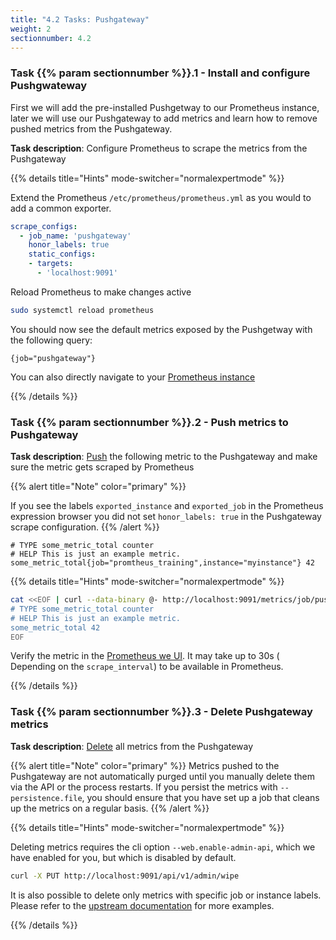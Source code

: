 ```yaml
---
title: "4.2 Tasks: Pushgateway"
weight: 2
sectionnumber: 4.2
---
```


### Task {{% param sectionnumber %}}.1 - Install and configure Pushgwateway

First we will add the pre-installed Pushgetway to our Prometheus instance, later we will use our Pushgateway to add metrics and learn how to remove pushed metrics from the Pushgateway.

**Task description**: Configure Prometheus to scrape the metrics from the Pushgateway

{{% details title="Hints" mode-switcher="normalexpertmode" %}}

Extend the Prometheus `/etc/prometheus/prometheus.yml` as you would to add a common exporter.

```yaml
scrape_configs:
  - job_name: 'pushgateway'
    honor_labels: true
    static_configs:
    - targets:
      - 'localhost:9091'
```

Reload Prometheus to make changes active

```bash
sudo systemctl reload prometheus
```

You should now see the default metrics exposed by the Pushgetway with the following query:

```promql
{job="pushgateway"}
```

You can also directly navigate to your [Prometheus instance](http://LOCALHOST:9090/graph?g0.range_input=1h&g0.expr={job%3D"pushgateway"}&g0.tab=1)

{{% /details %}}

### Task {{% param sectionnumber %}}.2 - Push metrics to Pushgateway

**Task description**: [Push](https://github.com/prometheus/pushgateway/blob/master/README.md#command-line) the following metric to the Pushgateway and make sure the metric gets scraped by Prometheus

{{% alert title="Note" color="primary" %}}

If you see the labels `exported_instance` and `exported_job` in the Prometheus expression browser you did not set `honor_labels: true` in the Pushgateway scrape configuration.
{{% /alert %}}

```promql
# TYPE some_metric_total counter
# HELP This is just an example metric.
some_metric_total{job="promtheus_training",instance="myinstance"} 42
```

{{% details title="Hints" mode-switcher="normalexpertmode" %}}

```bash
cat <<EOF | curl --data-binary @- http://localhost:9091/metrics/job/pushgw/instance/example_instance
# TYPE some_metric_total counter
# HELP This is just an example metric.
some_metric_total 42
EOF
```

Verify the metric in the [Prometheus we UI](http://LOCALHOST:9090/graph?g0.range_input=1h&g0.expr=some_metric_total&g0.tab=1). It may take up to 30s ( Depending on the `scrape_interval`) to be available in Prometheus.

{{% /details %}}

### Task {{% param sectionnumber %}}.3 - Delete Pushgateway metrics

**Task description**: [Delete](https://github.com/prometheus/pushgateway/blob/master/README.md#command-line) all metrics from the Pushgateway

{{% alert title="Note" color="primary" %}}
Metrics pushed to the Pushgateway are not automatically purged until you manually delete them via the API or the process restarts. If you persist the metrics with `--persistence.file`, you should ensure that you have set up a job that cleans up the metrics on a regular basis.
{{% /alert %}}

{{% details title="Hints" mode-switcher="normalexpertmode" %}}

Deleting metrics requires the cli option `--web.enable-admin-api`, which we have enabled for you, but which is disabled by default.

```bash
curl -X PUT http://localhost:9091/api/v1/admin/wipe
```

It is also possible to delete only metrics with specific job or instance labels. Please refer to the [upstream documentation](https://github.com/prometheus/pushgateway) for more examples.

{{% /details %}}
